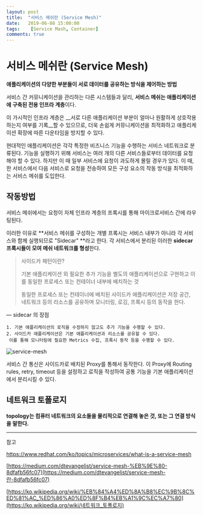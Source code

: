 ```yaml
---
layout: post
title:  "서비스 메쉬란 (Service Mesh)"
date:   2019-06-08 15:00:00
tags:    [Service Mash, Container]
comments: true
---
```

# 서비스 메쉬란 (Service Mesh)



**애플리케이션의 다양한 부분들이 서로 데이터를 공유하는 방식을 제어하는 방법**

서비스 간 커뮤니케이션을 관리하는 다른 시스템들과 달리, **서비스 메쉬는 애플리케이션에 구축된 전용 인프라 계층**이다.

이 가시적인 인프라 계층은 __서로 다른 애플리케이션 부분이 얼마나 원활하게 상호작용하는지 여부를 기록__할 수 있으므로, 더욱 손쉽게 커뮤니케이션을 최적화하고 애플리케이션 확장에 따른 다운타임을 방지할 수 있다.

현대적인 애플리케이션은 각각 특정한 비즈니스 기능을 수행하는 서비스 네트워크로 분류된다.
기능을 실행하기 위해 서비스는 여러 개의 다른 서비스들로부터 데이터를 요청해야 할 수 있다.
하지만 이 때 일부 서비스에 요청이 과도하게 몰릴 경우가 있다. 
이 때, 한 서비스에서 다음 서비스로 요청을 전송하여 모든 구성 요소의 작동 방식을 최적화하는 서비스 메쉬를 도입한다.



## 작동방법

서비스 메쉬에서는 요청이 자체 인프라 계층의 프록시를 통해 마이크로서비스 간에 라우팅된다.

이러한 이유로 **서비스 메쉬를 구성하는 개별 프록시는 서비스 내부가 아니라 각 서비스와 함께 실행되므로 "Sidecar" **라고 한다. 각 서비스에서 분리된 이러한 **sidecar 프록시들이 모여 메쉬 네트워크를 형성**한다.

> 사이드카 패턴이란?
>
> 기본 애플리케이션 외 필요한 추가 기능을 별도의 애플리케이션으로 구현하고 이를 동일한 프로세스 또는 컨테이너 내부에 배치하는 것
>
> 동일한 프로세스 또는 컨테이너에 배치된 사이드카 애플리케이션은 저장 공간, 네트워크 등의 리소스를 공유하며 모니터링, 로깅, 프록시 등의 동작을 한다.

— sidecar 의 장점

	1. 기본 애플리케이션의 로직을 수정하지 않고도 추가 기능을 수행할 수 있다.
 	2. 사이드카 애플리케이션은 기본 애플리케이션과 리소스를 공유할 수 있다.
     이를 통해 모니터링에 필요한 Metrics 수집, 프록시 동작 등을 수행할 수 있다.

![service-mesh](/Users/hanjoo/github_blog/assets/image/Kiali/service-mesh.png)

서비스 간 통신은 사이드카로 배치된 Proxy를 통해서 동작한다. 
이 Proxy에 Routing rules, retry, timeout 등을 설정하고 로직을 작성하여 공통 기능을 기본 애플리케이션에서 분리시킬 수 있다.



## 네트워크 토폴로지

**topology는 컴퓨터 네트워크의 요소들을 물리적으로 연결해 놓은 것, 또는 그 연결 방식을 말한다.**



___

참고

<https://www.redhat.com/ko/topics/microservices/what-is-a-service-mesh>

[https://medium.com/dtevangelist/service-mesh-%EB%9E%80-8dfafb56fc07](https://medium.com/dtevangelist/service-mesh-란-8dfafb56fc07)

[https://ko.wikipedia.org/wiki/%EB%84%A4%ED%8A%B8%EC%9B%8C%ED%81%AC_%ED%86%A0%ED%8F%B4%EB%A1%9C%EC%A7%80](https://ko.wikipedia.org/wiki/네트워크_토폴로지)